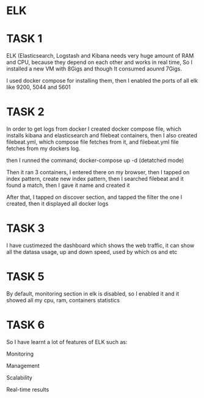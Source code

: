 <h1><b>ELK</b></h1>

<h1>TASK 1</h1>

ELK (Elasticsearch, Logstash and Kibana needs very huge amount of RAM and CPU, because they depend on each other and works in real time, So I installed a new VM with 8Gigs and though It consumed aounrd 7Gigs.

I used docker compose for installing them, then I enabled the ports of all elk like 9200, 5044 and 5601

<h1>TASK 2</h1>

In order to get logs from docker I created docker compose file, which installs kibana and elasticsearch and filebeat containers, then I also created filebeat.yml, which compose file fetches from it, and filebeat.yml file fetches from my dockers log.

then I runned the command; docker-compose up -d (detatched mode)

Then it ran 3 containers, I entered there on my browser, then I tapped on index pattern, create new index pattern, then I searched filebeat and it found a match, then I gave it name and created it

After that, I tapped on discover section, and tapped the filter the one I created, then it displayed all docker logs

<h1>TASK 3</h1>

I have custimezed the dashboard which shows the web traffic, it can show all the datasa usage, up and down speed, used by which os and etc
 
<h1>TASK 5</h1>

By default, monitoring section in elk is disabled, so I enabled it and it showed all my cpu, ram, containers statistics

 
<h1>TASK 6</h1>

So I have learnt a lot of features of ELK such as:

Monitoring

Management

Scalability

Real-time results
